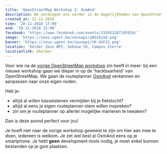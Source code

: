 ```yaml
---
title: 'OpenStreetMap Workshop 2: OsmAnd'
description: We verdiepen ons verder in de mogelijkheden van OpenStreetMap
created_at: 21-11-2018
time: '28-11-2018 17:00'
end: '28-11-2018 22:00'
facebook: 'https://www.facebook.com/events/335951287195929/'
image: 'https://zeus.ugent.be/zeuswpi/yN3cDjmQ.png'
banner: 'https://zeus.ugent.be/zeuswpi/tK-hXF21.png'
location: 'Kelder Zeus WPI, Gebouw S9, Campus Sterre'
locationlink: $kelder
---
```


Voor wie na de [vorige OpenStreetMap workshop](../osm/) zin heeft in meer: bij
een nieuwe workshop gaan we dieper in op de 'hackbaarheid' van OpenStreetMap.
We gaan de routeplanner [OsmAnd](https://osmand.net/) verkennen en aanpassen 
naar onze eigen noden.

Heb je:

- altijd al willen kasseistenen vermijden bij je fietstocht?
- altijd al eens je eigen routeplanner-stem willen inspreken?
- zin om je routeplanner op allerlei mogelijke manieren te tweaken?

Dan is deze avond perfect voor jou!

Je hoeft niet naar de vorige workshop geweest te zijn om hier aan mee te doen,
iedereen is welkom. Je zet wel best al OsmAnd eens op je smartphone. Je hebt
**geen** development-tools nodig, je moet enkel kunnen bestanden op je gsm
plaatsen.


